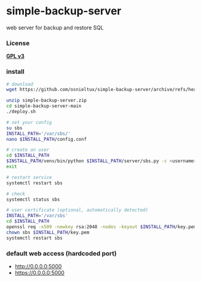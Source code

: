 # simple-backup-server
web server for backup and restore SQL


### License
**[GPL v3](https://www.gnu.org/licenses/gpl-3.0.html)**

### install
```bash
# download
wget https://github.com/osnieltux/simple-backup-server/archive/refs/heads/main.zip

unzip simple-backup-server.zip 
cd simple-backup-server-main
./deploy.sh

# set your config
su sbs
INSTALL_PATH='/var/sbs/'
nano $INSTALL_PATH/config.conf

# create an user
cd $INSTALL_PATH
$INSTALL_PATH/venv/bin/python $INSTALL_PATH/server/sbs.py -c <username>
exit

# restart service
systemctl restart sbs

# check
systemctl status sbs

# user certificate (optional, automatically detected)
INSTALL_PATH='/var/sbs'
cd $INSTALL_PATH
openssl req -x509 -newkey rsa:2048 -nodes -keyout $INSTALL_PATH/key.pem -out $INSTALL_PATH/cert.pem -days 365
chown sbs $INSTALL_PATH/key.pem
systemctl restart sbs

```

### default web access (hardcoded port)
- http://0.0.0.0:5000
- https://0.0.0.0:5000
